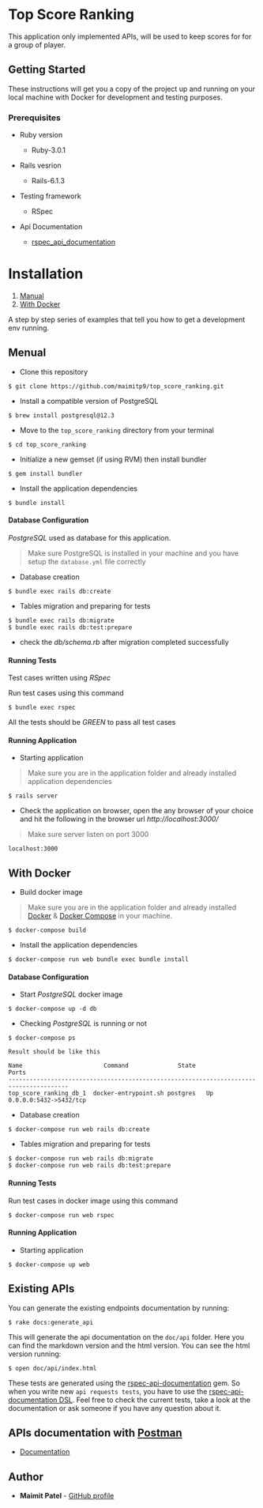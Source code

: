 # Top Score Ranking

This application only implemented APIs, will be used to keep scores for for a group of player.

## Getting Started

These instructions will get you a copy of the project up and running on your local machine with Docker for development and testing purposes.

### Prerequisites

* Ruby version

  - Ruby-3.0.1

* Rails vesrion

  - Rails-6.1.3

* Testing framework
  - RSpec

* Api Documentation
  - [rspec_api_documentation](https://github.com/zipmark/rspec_api_documentation)

# Installation

 1. [Manual](#manual)
 2. [With Docker](#with-docker)

A step by step series of examples that tell you how to get a development env running.

## Menual

- Clone this repository

```
$ git clone https://github.com/maimitp9/top_score_ranking.git
```

- Install a compatible version of PostgreSQL

```
$ brew install postgresql@12.3
```

- Move to the `top_score_ranking` directory from your terminal

```
$ cd top_score_ranking
```

- Initialize a new gemset (if using RVM) then install bundler

```
$ gem install bundler
```

- Install the application dependencies

```
$ bundle install
```

#### Database Configuration

*PostgreSQL* used as database for this application.
> Make sure PostgreSQL is installed in your machine and you have setup the  `database.yml` file correctly

- Database creation

```
$ bundle exec rails db:create
```

- Tables migration and preparing for tests

```
$ bundle exec rails db:migrate
$ bundle exec rails db:test:prepare
```

- check the *db/schema.rb* after migration completed successfully

#### Running Tests

Test cases written using *RSpec*

Run test cases using this command

```
$ bundle exec rspec
```

All the tests should be *GREEN* to pass all test cases

#### Running Application

- Starting application

> Make sure you are in the application folder and already installed application dependencies

```
$ rails server
```

- Check the application on browser, open the any browser of your choice and hit the following in the browser url *http://localhost:3000/*

> Make sure server listen on port 3000

```
localhost:3000
```

## With Docker

- Build docker image
> Make sure you are in the application folder and already installed [Docker](https://docs.docker.com/get-docker/) & [Docker Compose](https://docs.docker.com/compose/install/) in your machine.

```
$ docker-compose build
```

- Install the application dependencies

```
$ docker-compose run web bundle exec bundle install
```

#### Database Configuration

- Start *PostgreSQL* docker image

```
$ docker-compose up -d db
```

- Checking *PostgreSQL* is running or not

```
$ docker-compose ps

Result should be like this

Name                       Command              State               Ports
---------------------------------------------------------------------------------------
top_score_ranking_db_1  docker-entrypoint.sh postgres   Up      0.0.0.0:5432->5432/tcp
```

- Database creation

```
$ docker-compose run web rails db:create
```

- Tables migration and preparing for tests

```
$ docker-compose run web rails db:migrate
$ docker-compose run web rails db:test:prepare
```
#### Running Tests

Run test cases in docker image using this command

```
$ docker-compose run web rspec
```
#### Running Application

- Starting application

```
$ docker-compose up web
```

## Existing APIs

You can generate the existing endpoints documentation by running:
```
$ rake docs:generate_api
```

This will generate the api documentation on the `doc/api` folder.
Here you can find the markdown version and the html version. You can see the html version running:
```
$ open doc/api/index.html
```

These tests are generated using the [rspec-api-documentation](https://github.com/zipmark/rspec_api_documentation) gem. So when you write new `api requests tests`, you have to use the [rspec-api-documentation DSL](https://github.com/zipmark/rspec_api_documentation#dsl).
Feel free to check the current tests, take a look at the documentation or ask someone if you have any question about it.

## APIs documentation with [Postman](https://www.postman.com/)

- [Documentation](https://documenter.getpostman.com/view/9819119/TzXtJLCt)

## Author

* **Maimit Patel** - [GitHub profile](https://github.com/maimitp9)

